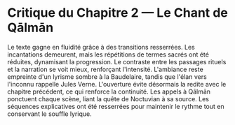 # Critique du Chapitre 2 — Le Chant de Qālmān
Le texte gagne en fluidité grâce à des transitions resserrées. Les incantations demeurent, mais les répétitions de termes sacrés ont été réduites, dynamisant la progression. Le contraste entre les passages rituels et la narration se voit mieux, renforçant l'intensité.
L'ambiance reste empreinte d'un lyrisme sombre à la Baudelaire, tandis que l'élan vers l'inconnu rappelle Jules Verne.
L'ouverture évite désormais la redite avec le chapitre précédent, ce qui renforce la continuité. Les appels à Qālmān ponctuent chaque scène, liant la quête de Noctuvian à sa source. Les séquences explicatives ont été resserrées pour maintenir le rythme tout en conservant le souffle lyrique.
